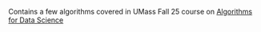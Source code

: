 Contains a few algorithms covered in UMass Fall 25 course on [Algorithms for Data Science](https://sites.google.com/site/acmonsterqiao/compsci-514-fall-2025?authuser=0)